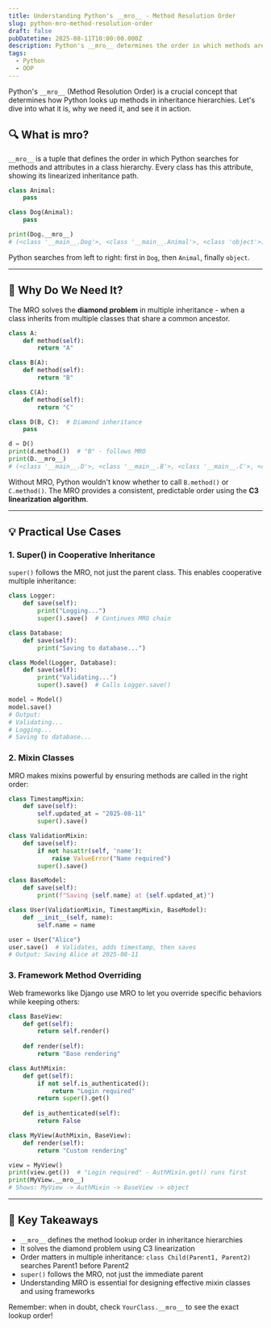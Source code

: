 ```yaml
---
title: Understanding Python's __mro__ - Method Resolution Order
slug: python-mro-method-resolution-order
draft: false
pubDatetime: 2025-08-11T10:00:00.000Z
description: Python's __mro__ determines the order in which methods are searched in inheritance hierarchies. Learn what it is, why it matters, and see practical examples.
tags:
  - Python
  - OOP
---
```


Python's `__mro__` (Method Resolution Order) is a crucial concept that determines how Python looks up methods in inheritance hierarchies. Let's dive into what it is, why we need it, and see it in action.

## 🔍 What is __mro__?

`__mro__` is a tuple that defines the order in which Python searches for methods and attributes in a class hierarchy. Every class has this attribute, showing its linearized inheritance path.

```python
class Animal:
    pass

class Dog(Animal):
    pass

print(Dog.__mro__)
# (<class '__main__.Dog'>, <class '__main__.Animal'>, <class 'object'>)
```

Python searches from left to right: first in `Dog`, then `Animal`, finally `object`.

---

## 🎯 Why Do We Need It?

The MRO solves the **diamond problem** in multiple inheritance - when a class inherits from multiple classes that share a common ancestor.

```python
class A:
    def method(self):
        return "A"

class B(A):
    def method(self):
        return "B"

class C(A):
    def method(self):
        return "C"

class D(B, C):  # Diamond inheritance
    pass

d = D()
print(d.method())  # "B" - follows MRO
print(D.__mro__)
# (<class '__main__.D'>, <class '__main__.B'>, <class '__main__.C'>, <class '__main__.A'>, <class 'object'>)
```

Without MRO, Python wouldn't know whether to call `B.method()` or `C.method()`. The MRO provides a consistent, predictable order using the **C3 linearization algorithm**.

---

## 💡 Practical Use Cases

### 1. Super() in Cooperative Inheritance

`super()` follows the MRO, not just the parent class. This enables cooperative multiple inheritance:

```python
class Logger:
    def save(self):
        print("Logging...")
        super().save()  # Continues MRO chain

class Database:
    def save(self):
        print("Saving to database...")

class Model(Logger, Database):
    def save(self):
        print("Validating...")
        super().save()  # Calls Logger.save()

model = Model()
model.save()
# Output:
# Validating...
# Logging...
# Saving to database...
```

### 2. Mixin Classes

MRO makes mixins powerful by ensuring methods are called in the right order:

```python
class TimestampMixin:
    def save(self):
        self.updated_at = "2025-08-11"
        super().save()

class ValidationMixin:
    def save(self):
        if not hasattr(self, 'name'):
            raise ValueError("Name required")
        super().save()

class BaseModel:
    def save(self):
        print(f"Saving {self.name} at {self.updated_at}")

class User(ValidationMixin, TimestampMixin, BaseModel):
    def __init__(self, name):
        self.name = name

user = User("Alice")
user.save()  # Validates, adds timestamp, then saves
# Output: Saving Alice at 2025-08-11
```

### 3. Framework Method Overriding

Web frameworks like Django use MRO to let you override specific behaviors while keeping others:

```python
class BaseView:
    def get(self):
        return self.render()
    
    def render(self):
        return "Base rendering"

class AuthMixin:
    def get(self):
        if not self.is_authenticated():
            return "Login required"
        return super().get()
    
    def is_authenticated(self):
        return False

class MyView(AuthMixin, BaseView):
    def render(self):
        return "Custom rendering"

view = MyView()
print(view.get())  # "Login required" - AuthMixin.get() runs first
print(MyView.__mro__)
# Shows: MyView -> AuthMixin -> BaseView -> object
```

---

## 🚀 Key Takeaways

- `__mro__` defines the method lookup order in inheritance hierarchies
- It solves the diamond problem using C3 linearization
- Order matters in multiple inheritance: `class Child(Parent1, Parent2)` searches Parent1 before Parent2
- `super()` follows the MRO, not just the immediate parent
- Understanding MRO is essential for designing effective mixin classes and using frameworks

Remember: when in doubt, check `YourClass.__mro__` to see the exact lookup order!